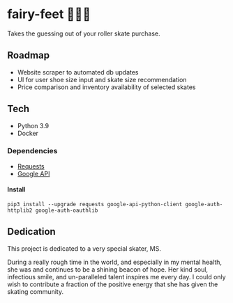 # fairy-feet 🧚🏻‍♀️
Takes the guessing out of your roller skate purchase.

## Roadmap
- Website scraper to automated db updates
- UI for user shoe size input and skate size recommendation
- Price comparison and inventory availability of selected skates


## Tech 
- Python 3.9
- Docker

### Dependencies
- [Requests](https://pypi.org/project/requests/)
- [Google API](https://developers.google.com/sheets/api/quickstart/python)
#### Install

```
pip3 install --upgrade requests google-api-python-client google-auth-httplib2 google-auth-oauthlib
```

## Dedication
This project is dedicated to a very special skater, MS. 

During a really rough time in the world, and especially in my mental health, she was and continues to be a shining beacon of hope. Her kind soul, infectious smile, and un-paralleled talent inspires me every day. I could only wish to contribute a fraction of the positive energy that she has given the skating community.
